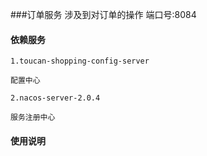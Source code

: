 ###订单服务
    涉及到对订单的操作
    端口号:8084
    

#### 依赖服务
   
    1.toucan-shopping-config-server

    配置中心
    
    2.nacos-server-2.0.4
    
    服务注册中心



#### 使用说明
